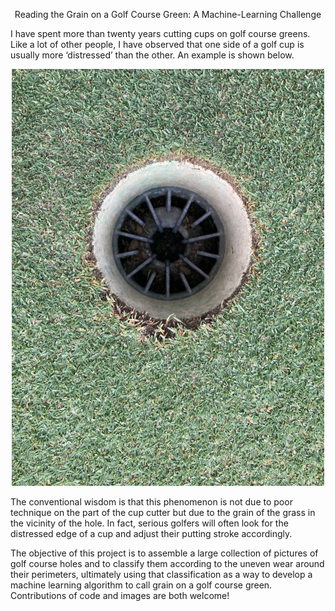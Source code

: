 <p align='center'>Reading the Grain on a Golf Course Green:  A Machine-Learning Challenge</p>

I have spent more than twenty years cutting cups on golf course greens.  Like a lot of other people, I have observed that one side of a golf cup is usually more ‘distressed’ than the other.  An example is shown below.

<p align='center'>
    <img src='example.png'>
</p>

The conventional wisdom is that this phenomenon is not due to poor technique on the part of the cup cutter but due to the grain of the grass in the vicinity of the hole.  In fact, serious golfers will often look for the distressed edge of a cup and adjust their putting stroke accordingly. 

The objective of this project is to assemble a large collection of pictures of golf course holes and to classify them according to the uneven wear around their perimeters, ultimately using that classification as a way to develop a machine learning algorithm to call grain on a golf course green.  Contributions of code and images are both welcome!

